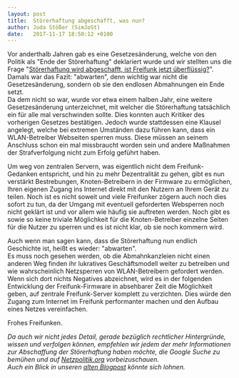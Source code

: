 ```yaml
---
layout: post
title:  Störerhaftung abgeschafft, was nun?
author: Joda Stößer (SimJoSt)
date:   2017-11-17 18:50:12 +0100
---
```

Vor anderthalb Jahren gab es eine Gesetzesänderung, welche von den Politik als "Ende der Störerhaftung" deklariert wurde und wir stellten uns die Frage "[Störerhaftung wird abgeschafft, ist Freifunk jetzt überflüssig?](../../../2016/05/11/stoererhaftung-wird-abgeschafft.html)". Damals war das Fazit: "abwarten", denn wichtig war nicht die Gesetzesänderung, sondern ob sie den endlosen Abmahnungen ein Ende setzt.  
Da dem nicht so war, wurde vor etwa einem halben Jahr, eine weitere Gesetzesänderung unterzeichnet, mit welcher die Störerhaftung tatsächlich ein für alle mal verschwinden sollte. Dies konnten auch Kritiker des vorherigen Gesetzes bestätigen. Jedoch wurde stattdessen eine Klausel angelegt, welche bei extremen Umständen dazu führen kann, dass ein WLAN-Betreiber Webseiten sperren muss. Diese müssen an seinem Anschluss schon ein mal missbraucht worden sein und andere Maßnahmen der Strafverfolgung nicht zum Erfolg geführt haben.

Um weg von zentralen Servern, was eigentlich nicht dem Freifunk-Gedanken entspricht, und hin zu mehr Dezentralität zu gehen, gibt es nun verstärkt Bestrebungen, Knoten-Betreibern in der Firmware zu ermöglichen, Ihren eigenen Zugang ins Internet direkt mit den Nutzern an Ihrem Gerät zu teilen. Noch ist es nicht soweit und viele Freifunker zögern auch noch dies sofort zu tun, da der Umgang mit eventuell geforderten Websperren noch nicht geklärt ist und vor allem wie häufig sie auftreten werden. Noch gibt es sowie so keine triviale Möglichkeit für die Knoten-Betreiber einzelne Seiten für die Nutzer zu sperren und es ist nicht klar, ob sie noch kommern wird.

Auch wenn man sagen kann, dass die Störerhaftung nun endlich Geschichte ist, heißt es wieder: "abwarten".  
Es muss noch gesehen werden, ob die Abmahnkanzleien nicht einen anderen Weg finden ihr lukratives Geschäftsmodell weiter zu betreiben und wie wahrscheinlich Netzsperren von WLAN-Betreibern gefordert werden. Wenn sich dort nichts Negatives abzeichnet, wird es in der folgenden Entwicklung der Freifunk-Firmware in absehbarer Zeit die Möglichkeit geben, auf zentrale Freifunk-Server komplett zu verzichten. Dies würde den Zugang zum Internet im Freifunk performanter machen und den Aufbau eines Netzes vereinfachen.

Frohes Freifunken.

*Da auch wir nicht jedes Detail, gerade bezüglich rechtlicher Hintergründe, wissen und verfolgen können, empfehlen wir jedem der mehr Informationen zur Abschaffung der Störerhaftung haben möchte, die Google Suche zu bemühen und auf [Netzpolitik.org](https://netzpolitik.org) vorbeizuschauen.  
Auch ein Blick in unseren [alten Blogpost](../../../2016/05/11/stoererhaftung-wird-abgeschafft.html) könnte sich lohnen.*
